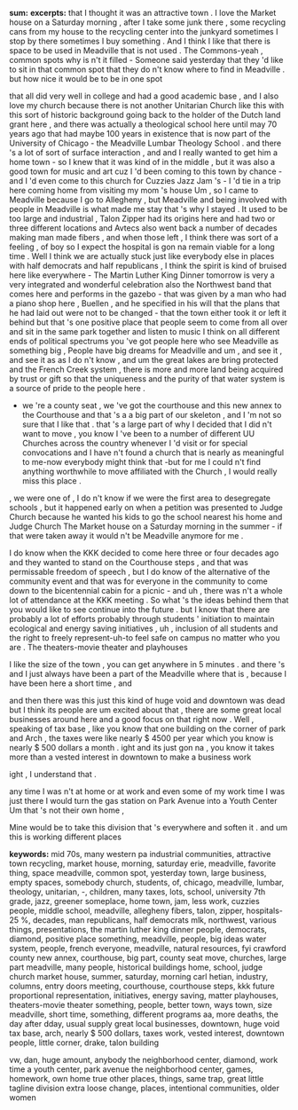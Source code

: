 **sum:**
**excerpts:**
that I thought it was an attractive town .
I love the Market house on a Saturday morning , after I take some junk there , some recycling cans from my house to the recycling center into the junkyard sometimes I stop by there sometimes I buy something .
And I think I like that there is space to be used in Meadville that is not used .
The Commons-yeah , common spots why is n't it filled - Someone said yesterday that they 'd like to sit in that common spot that they do n't know where to find in Meadville . but how nice it would be to be in one spot

that all did very well in college and had a good academic base , and I also love my church because there is not another Unitarian Church like this with this sort of historic background going back to the holder of the Dutch land grant here , and there was actually a theological school here until may 70 years ago that had maybe 100 years in existence that is now part of the University of Chicago - the Meadville Lumbar Theology School .   and there 's a lot of sort of surface interaction , and
and I really wanted to get him a home town - so I knew that it was kind of in the middle , but it was also a good town for music and art cuz I 'd been coming to this town by chance - and I 'd even come to this church for Cuzzies Jazz Jam 's - I 'd tie in a trip here coming home from visiting my mom 's house
Um , so I came to Meadville because I go to Allegheny , but Meadville and being involved with people in Meadville is what made me stay that 's why I stayed .
It used to be too large and industrial , Talon Zipper had its origins here and had two or three different locations and Avtecs also went back a number of decades making man made fibers , and when those left , I think there was sort of a feeling , of boy so I expect the hospital is gon na remain viable for a long time .
Well I think we are actually stuck just like everybody else in places with half democrats and half republicans , I think the spirit is kind of bruised here like everywhere -
The Martin Luther King Dinner tomorrow is very a very integrated and wonderful celebration also the Northwest band that comes here and performs in the gazebo - that was given by a man who had a piano shop here , Buellen , and he specified in his will that the plans that he had laid out were not to be changed - that the town either took it or left it behind
but that 's one positive place that people seem to come from all over and sit in the same park together and listen to music
I think on all different ends of political spectrums you 've got people here who see Meadville as something big , People have big dreams for Meadville and um , and see it , and see it as as I do n't know ,
and um the great lakes are bring protected and the French Creek system , there is more and more land being acquired by trust or gift so that the uniqueness and the purity of that water system is a source of pride to the people here .

- we 're a county seat , we 've got the courthouse and this new annex to the Courthouse and that 's a a big part of our skeleton , and I 'm not so sure that I like that .
that 's a large part of why I decided that I did n't want to move , you know I 've been to a number of different UU Churches across the country whenever I 'd visit or for special convocations and I have n't found a church that is nearly as meaningful to me-now everybody might think that -but for me I could n't find anything worthwhile to move affiliated with the Church , I would really miss this place .

, we were one of , I do n't know if we were the first area to desegregate schools , but it happened early on when a petition was presented to Judge Church because he wanted his kids to go the school nearest his home and Judge Church
The Market house on a Saturday morning in the summer - if that were taken away it would n't be Meadville anymore for me .

I do know when the KKK decided to come here three or four decades ago and they wanted to stand on the Courthouse steps , and that was permissable freedom of speech , but I do know of the alternative of the community event and that was for everyone in the community to come down to the bicentennial cabin for a picnic - and uh , there was n't a whole lot of attendance at the KKK meeting .
So what 's the ideas behind them that you would like to see continue into the future .
but I know that there are probably a lot of efforts probably through students ' initiation to maintain ecological and energy saving initiatives , uh , inclusion of all students and the right to freely represent-uh-to feel safe on campus no matter who you are .
The theaters-movie theater and playhouses

I like the size of the town , you can get anywhere in 5 minutes .
and there 's and I just always have been a part of the Meadville where that is , because I have been here a short time , and

and then there was this just this kind of huge void and downtown was dead but I think its people are um excited about that , there are some great local businesses around here and a good focus on that right now .
Well , speaking of tax base , like you know that one building on the corner of park and Arch , the taxes were like nearly $ 4500 per year which you know is nearly $ 500 dollars a month .
ight and its just gon na , you know it takes more than a vested interest in downtown to make a business work

ight , I understand that .

any time I was n't at home or at work and even some of my work time I was just there
I would turn the gas station on Park Avenue into a Youth Center
Um that 's not their own home ,

Mine would be to take this division that 's everywhere and soften it .
and um this is working different places

**keywords:**
mid 70s, many western pa industrial communities, attractive town
recycling, market house, morning, saturday
erie, meadville, favorite thing, space
meadville, common spot, yesterday
town, large business, empty spaces, somebody
church, students, of, chicago, meadville, lumbar, theology, unitarian, -, children, many taxes, lots, school, university
7th grade, jazz, greener someplace, home town, jam, less work, cuzzies
people, middle school, meadville, allegheny
fibers, talon, zipper, hospitals-25 %, decades, man
republicans, half democrats
mlk, northwest, various things, presentations, the martin luther king dinner
people, democrats, diamond, positive place
something, meadville, people, big ideas
water system, people, french
everyone, meadville, natural resources, fyi crawford county
new annex, courthouse, big part, county seat
move, churches, large part
meadville, many people, historical buildings
home, school, judge church
market house, summer, saturday, morning
carl hetian, industry, columns, entry doors
meeting, courthouse, courthouse steps, kkk
future
proportional representation, initiatives, energy saving, matter
playhouses, theaters-movie theater
something, people, better town, ways
town, size
meadville, short time, something, different programs
aa, more deaths, the day after dday, usual supply
great local businesses, downtown, huge void
tax base, arch, nearly $ 500 dollars, taxes
work, vested interest, downtown
people, little corner, drake, talon building

vw, dan, huge amount, anybody
the neighborhood center, diamond, work time
a youth center, park avenue
the neighborhood center, games, homework, own home
true other places, things, same trap, great little tagline
division
extra loose change, places, intentional communities, older women

